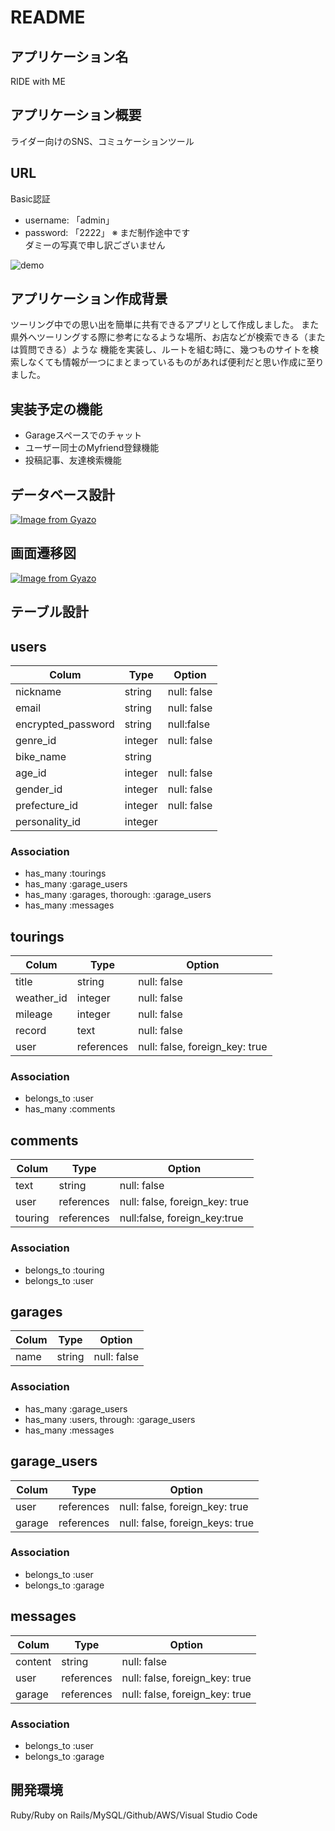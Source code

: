 # README

## アプリケーション名
RIDE with ME

## アプリケーション概要
ライダー向けのSNS、コミュケーションツール

## URL

Basic認証
* username: 「admin」
* password: 「2222」
※ まだ制作途中です</br>
ダミーの写真で申し訳ございません

![demo](https://gyazo.com/b564715e726cd11316143cc50a7b304d/raw)


## アプリケーション作成背景
ツーリング中での思い出を簡単に共有できるアプリとして作成しました。
また県外へツーリングする際に参考になるような場所、お店などが検索できる（または質問できる）ような
機能を実装し、ルートを組む時に、幾つものサイトを検索しなくても情報が一つにまとまっているものがあれば便利だと思い作成に至りました。

## 実装予定の機能
* Garageスペースでのチャット
* ユーザー同士のMyfriend登録機能
* 投稿記事、友達検索機能

## データベース設計
[![Image from Gyazo](https://i.gyazo.com/6f14ea40c6e0d1893f974b080d659c12.jpg)](https://gyazo.com/6f14ea40c6e0d1893f974b080d659c12)

## 画面遷移図
[![Image from Gyazo](https://i.gyazo.com/5062ec19b35afb091bb378b042cb57a1.png)](https://gyazo.com/5062ec19b35afb091bb378b042cb57a1)

## テーブル設計

## users

|  Colum  |  Type  |  Option  |
| ------- | ------ | ---------|
| nickname | string | null: false |
| email | string | null: false
| encrypted_password | string | null:false |
| genre_id | integer | null: false |
| bike_name | string |  |
| age_id | integer | null: false |
| gender_id | integer | null: false |
| prefecture_id |integer | null: false |
| personality_id | integer |  |

### Association 
* has_many :tourings
* has_many :garage_users
* has_many :garages, thorough: :garage_users
* has_many :messages



## tourings

|  Colum  |  Type  |  Option  |
| ------- | ------- | --------|
| title   | string  | null: false |
| weather_id | integer | null: false |
| mileage  | integer | null: false |
| record  | text  |  null: false |
| user | references | null: false, foreign_key: true |

### Association
* belongs_to :user
* has_many :comments



## comments

| Colum | Type | Option |
| ----- | ------ | ----- |
| text  | string | null: false |
| user  | references | null: false, foreign_key: true |
| touring | references | null:false, foreign_key:true |
### Association
* belongs_to :touring
* belongs_to :user



## garages

|  Colum  |  Type  | Option  |
| -------| -------| ---------|
| name  | string | null: false|

### Association
* has_many :garage_users
* has_many :users, through: :garage_users
* has_many :messages



## garage_users

|  Colum  | Type  | Option  |
| -------- | ------ | ------- |
| user | references | null: false, foreign_key: true
| garage | references | null: false, foreign_keys: true |

### Association
* belongs_to :user
* belongs_to :garage



## messages

| Colum | Type  | Option |
| ----- | ------ | ------- |
| content | string | null: false |
| user | references | null: false, foreign_key: true |
| garage | references | null: false, foreign_key: true |

### Association
* belongs_to :user
* belongs_to :garage

## 開発環境
Ruby/Ruby on Rails/MySQL/Github/AWS/Visual Studio Code
